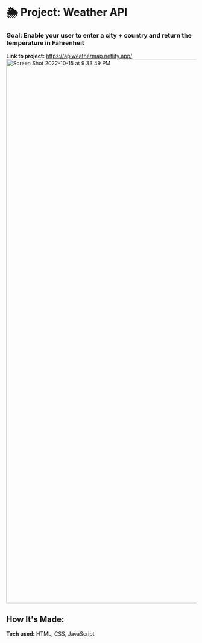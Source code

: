 # 🌦 Project: Weather API

### Goal: Enable your user to enter a city + country and return the temperature in Fahrenheit


**Link to project:** https://apiweathermap.netlify.app/
<img width="1438" alt="Screen Shot 2022-10-15 at 9 33 49 PM" src="https://user-images.githubusercontent.com/113194307/196013735-70b0b8c7-23be-4a70-8533-59975811a7e4.png">
## How It's Made:
**Tech used:** HTML, CSS, JavaScript
